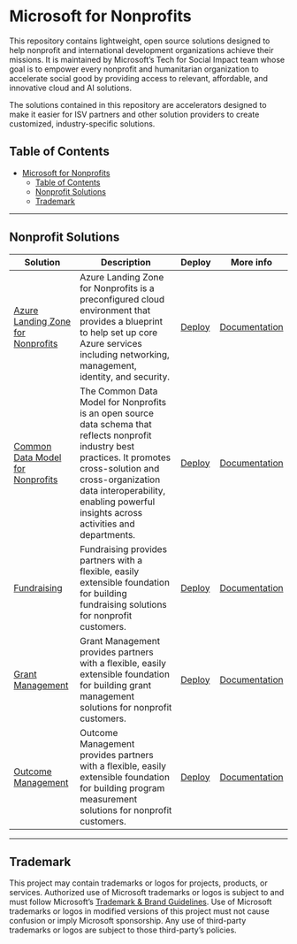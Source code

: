 # Microsoft for Nonprofits

This repository contains lightweight, open source solutions designed to help nonprofit and international development organizations achieve their missions. It is maintained by Microsoft’s Tech for Social Impact team whose goal is to empower every nonprofit and humanitarian organization to accelerate social good by providing access to relevant, affordable, and innovative cloud and AI solutions.

The solutions contained in this repository are accelerators designed to make it easier for ISV partners and other solution providers to create customized, industry-specific solutions.

## Table of Contents

- [Microsoft for Nonprofits](#microsoft-for-nonprofits)
  - [Table of Contents](#table-of-contents)
  - [Nonprofit Solutions](#nonprofit-solutions)
  - [Trademark](#trademark)

---

## Nonprofit Solutions

| **Solution**                                    | **Description**                                                                                                    | **Deploy** | **More info** |
|-------------------------------------------------|--------------------------------------------------------------------------------------------------------------------|------------|---------------|
| [Azure Landing Zone for Nonprofits](./AzureLandingZoneforNonprofits/README.md) | Azure Landing Zone for Nonprofits is a preconfigured cloud environment that provides a blueprint to help set up core Azure services including networking, management, identity, and security. | [Deploy](./Documents/ALZBuildAndDeploy.md) | [Documentation](https://learn.microsoft.com/en-us/industry/nonprofit/azure-landing-zone) |
| [Common Data Model for Nonprofits](./CommonDataModelforNonprofits/README.md) | The Common Data Model for Nonprofits is an open source data schema that reflects nonprofit industry best practices. It promotes cross-solution and cross-organization data interoperability, enabling powerful insights across activities and departments. | [Deploy](./Documents/DataverseBuildAndDeploy.md) | [Documentation](https://aka.ms/DocsCDMforNonprofits) |
| [Fundraising](./Fundraising/README.md)                     | Fundraising provides partners with a flexible, easily extensible foundation for building fundraising solutions for nonprofit customers. | [Deploy](./Documents/DataverseBuildAndDeploy.md) | [Documentation](https://learn.microsoft.com/en-us/industry/nonprofit/fundraising) |
| [Grant Management](./GrantManagement/README.md)           | Grant Management provides partners with a flexible, easily extensible foundation for building grant management solutions for nonprofit customers. | [Deploy](./Documents/DataverseBuildAndDeploy.md) | [Documentation](https://learn.microsoft.com/en-us/industry/nonprofit/grant-management) |
| [Outcome Management](./OutcomeManagement/README.md)       | Outcome Management provides partners with a flexible, easily extensible foundation for building program measurement solutions for nonprofit customers. | [Deploy](./Documents/DataverseBuildAndDeploy.md) | [Documentation](https://learn.microsoft.com/en-us/industry/nonprofit/outcome-management) |

---

## Trademark

This project may contain trademarks or logos for projects, products, or services. Authorized use of Microsoft trademarks or logos is subject to and must follow Microsoft’s [Trademark & Brand Guidelines](https://www.microsoft.com/en-us/legal/intellectualproperty/trademarks). Use of Microsoft trademarks or logos in modified versions of this project must not cause confusion or imply Microsoft sponsorship. Any use of third-party trademarks or logos are subject to those third-party’s policies.
